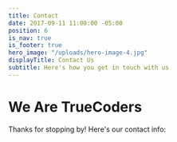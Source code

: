 ```yaml
---
title: Contact
date: 2017-09-11 11:00:00 -05:00
position: 6
is_nav: true
is_footer: true
hero_image: "/uploads/hero-image-4.jpg"
displayTitle: Contact Us
subtitle: Here's how you get in touch with us
---
```


# We Are TrueCoders

Thanks for stopping by! Here's our contact info: